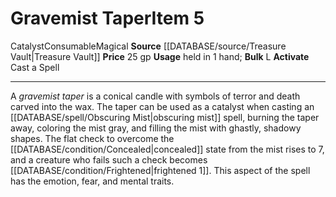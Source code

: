 ﻿---
bulk: L
id: '2025'
item_category: Consumables
item_subcategory: Spell Catalysts
level: '5'
name: Gravemist Taper
price: 25 gp
rarity: Common
source: '[[DATABASE/source/Treasure Vault|Treasure Vault]]'
spell:
- '[[DATABASE/spell/Obscuring Mist|Obscuring Mist]]'
subcategory: consumable/spellcatalycyst
trait:
- '[[DATABASE/trait/Catalyst|Catalyst]]'
- '[[DATABASE/trait/Consumable|Consumable]]'
- '[[DATABASE/trait/Magical|Magical]]'
type: Item
usage: held in 1 hand

---
# Gravemist Taper<span class="item-type">Item 5</span>

<span class="item-trait">Catalyst</span><span class="item-trait">Consumable</span><span class="item-trait">Magical</span>
**Source** [[DATABASE/source/Treasure Vault|Treasure Vault]] 
**Price** 25 gp
**Usage** held in 1 hand; **Bulk** L
**Activate** Cast a Spell

---
A _gravemist taper_ is a conical candle with symbols of terror and death carved into the wax. The taper can be used as a catalyst when casting an [[DATABASE/spell/Obscuring Mist|obscuring mist]] spell, burning the taper away, coloring the mist gray, and filling the mist with ghastly, shadowy shapes. The flat check to overcome the [[DATABASE/condition/Concealed|concealed]] state from the mist rises to 7, and a creature who fails such a check becomes [[DATABASE/condition/Frightened|frightened 1]]. This aspect of the spell has the emotion, fear, and mental traits.